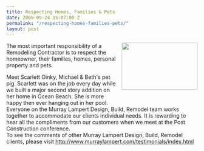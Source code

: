 ```yaml
---
title: Respecting Homes, Families & Pets
date: 2009-09-24 15:07:00 Z
permalink: "/respecting-homes-families-pets/"
layout: post
---
```


<img id="BLOGGER_PHOTO_ID_5385174822313959170" style="margin: 0px 0px 10px 10px; width: 200px; float: right; height: 124px; cursor: hand;" src="http://4.bp.blogspot.com/_7AGTcxqqYm8/Srv7-BFmnwI/AAAAAAAAAFQ/kHCxtbL-I8c/s200/Scralet.bmp" alt="" border="0" /></a>The most important responsibility of a Remodeling Contractor is to respect the homeowner, their families, homes, personal property and pets.
<div>
<div>Meet Scarlett Oinky, Michael &amp; Beth's pet pig. Scarlett was on the job every day while we built a major second story addition on her home in Ocean Beach. She is more happy then ever hanging out in her pool.</div>
<div>Everyone on the Murray Lampert Design, Build, Remodel team works together to accommodate our clients individual needs. It is rewarding to hear all the compliments from our customers when we meet at the Post Construction conference.</div>
<div>To see the comments of other Murray Lampert Design, Build, Remodel clients, please visit <a href="http://www.murraylampert.com/testimonials/index.html">http://www.murraylampert.com/testimonials/index.html</a></div>
</div>
